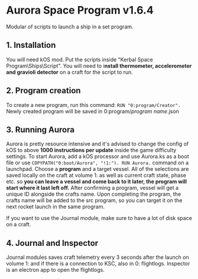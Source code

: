 # Aurora Space Program v1.6.4

Modular of scripts to launch a ship in a set program.
## 1. Installation
You will need kOS mod. Put the scripts inside "Kerbal Space Program\Ships\Script".
You will need to i**nstall thermometer, accelerometer and gravioli detector** on a craft for the script to run.

## 2. Program creation
To create a new program, run this command: ```RUN "0:program/Creator".```
Newly created program will be saved in 0:program/*program name*.json

## 3. Running Aurora
Aurora is pretty resource intensive and it's advised to change the config of kOS to above **1000 instructions per update** inside the game difficulty settings.
To start Aurora, add a kOS processor and use Aurora.ks as a boot file or use ```COPYPATH("0:boot/Aurora", "!1:"). RUN Aurora.``` command on a launchpad.
Choose a **program** and a target vessel. All of the selections are saved locally on the craft at volume 1: as well as current craft state, phase etc. so **you can leave a vessel and come back to it later, the program will start where it last left off.**
After confirming a program, vessel will get a unique ID alongside the crafts name. Upon completing the program, the crafts name will be added to the src program, so you can target it on the next rocket launch in the same program.
 
If you want to use the Journal module, make sure to have a lot of disk space on a craft.
## 4.  Journal and Inspector
Journal modules saves craft telemetry every 3 seconds after the launch on volume 1: and if there is a connection to KSC, also in  0: flightlogs.
Inspector is an electron app to open the flightlogs.